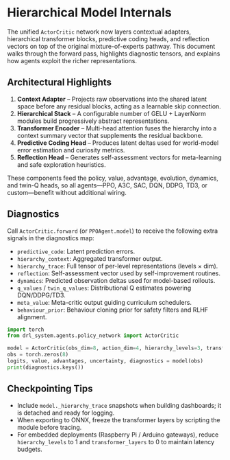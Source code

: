 # Hierarchical Model Internals

The unified `ActorCritic` network now layers contextual adapters, hierarchical
transformer blocks, predictive coding heads, and reflection vectors on top of the
original mixture-of-experts pathway. This document walks through the forward
pass, highlights diagnostic tensors, and explains how agents exploit the richer
representations.

## Architectural Highlights

1. **Context Adapter** – Projects raw observations into the shared latent space
   before any residual blocks, acting as a learnable skip connection.
2. **Hierarchical Stack** – A configurable number of GELU + LayerNorm modules
   build progressively abstract representations.
3. **Transformer Encoder** – Multi-head attention fuses the hierarchy into a
   context summary vector that supplements the residual backbone.
4. **Predictive Coding Head** – Produces latent deltas used for world-model error
   estimation and curiosity metrics.
5. **Reflection Head** – Generates self-assessment vectors for meta-learning and
   safe exploration heuristics.

These components feed the policy, value, advantage, evolution, dynamics, and
twin-Q heads, so all agents—PPO, A3C, SAC, DQN, DDPG, TD3, or custom—benefit
without additional wiring.

## Diagnostics

Call `ActorCritic.forward` (or `PPOAgent.model`) to receive the following extra
signals in the diagnostics map:

- `predictive_code`: Latent prediction errors.
- `hierarchy_context`: Aggregated transformer output.
- `hierarchy_trace`: Full tensor of per-level representations (levels × dim).
- `reflection`: Self-assessment vector used by self-improvement routines.
- `dynamics`: Predicted observation deltas used for model-based rollouts.
- `q_values` / `twin_q_values`: Distributional Q estimates powering DQN/DDPG/TD3.
- `meta_value`: Meta-critic output guiding curriculum schedulers.
- `behaviour_prior`: Behaviour cloning prior for safety filters and RLHF alignment.

```python
import torch
from drl_system.agents.policy_network import ActorCritic

model = ActorCritic(obs_dim=8, action_dim=4, hierarchy_levels=3, transformer_layers=2)
obs = torch.zeros(8)
logits, value, advantages, uncertainty, diagnostics = model(obs)
print(diagnostics.keys())
```

## Checkpointing Tips

- Include `model._hierarchy_trace` snapshots when building dashboards; it is
  detached and ready for logging.
- When exporting to ONNX, freeze the transformer layers by scripting the module
  before tracing.
- For embedded deployments (Raspberry Pi / Arduino gateways), reduce
  `hierarchy_levels` to 1 and `transformer_layers` to 0 to maintain latency
  budgets.
